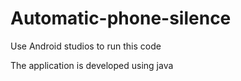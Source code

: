 # Automatic-phone-silence
Use Android studios to run this code 

The application is developed using java
